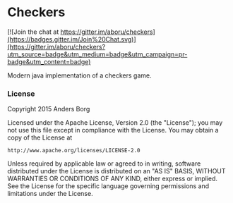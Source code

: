 # Checkers

[![Join the chat at https://gitter.im/aboru/checkers](https://badges.gitter.im/Join%20Chat.svg)](https://gitter.im/aboru/checkers?utm_source=badge&utm_medium=badge&utm_campaign=pr-badge&utm_content=badge)

Modern java implementation of a checkers game.

### License

Copyright 2015 Anders Borg

Licensed under the Apache License, Version 2.0 (the "License");
you may not use this file except in compliance with the License.
You may obtain a copy of the License at

    http://www.apache.org/licenses/LICENSE-2.0

Unless required by applicable law or agreed to in writing, software
distributed under the License is distributed on an "AS IS" BASIS,
WITHOUT WARRANTIES OR CONDITIONS OF ANY KIND, either express or implied.
See the License for the specific language governing permissions and
limitations under the License.
